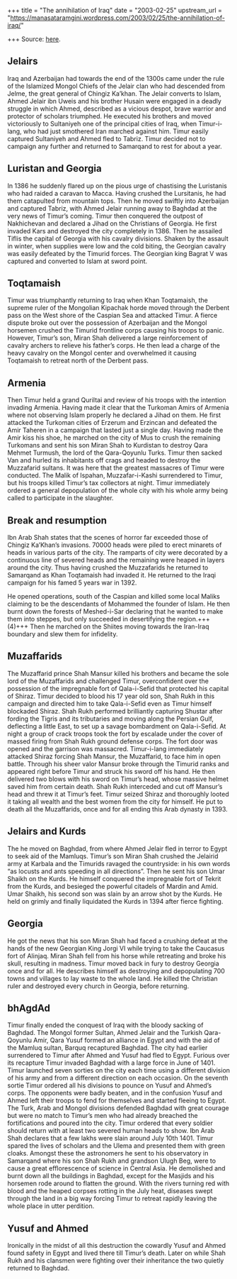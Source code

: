 +++
title = "The annihilation of Iraq"
date = "2003-02-25"
upstream_url = "https://manasataramgini.wordpress.com/2003/02/25/the-annihilation-of-iraq/"

+++
Source: [here](https://manasataramgini.wordpress.com/2003/02/25/the-annihilation-of-iraq/).

## Jelairs
Iraq and Azerbaijan had towards the end of the 1300s came under the rule of the Islamized Mongol Chiefs of the Jelair clan who had descended from Jelme, the great general of Chingiz Ka’khan. The Jelair converts to Islam, Ahmed Jelair ibn Uweis and his brother Husain were engaged in a deadly struggle in which Ahmed, described as a vicious despot, brave warrior and protector of scholars triumphed. He executed his brothers and moved victoriously to Sultaniyeh one of the principal cities of Iraq, when Timur-i-lang, who had just smothered Iran marched against him. Timur easily captured Sultaniyeh and Ahmed fled to Tabriz. Timur decided not to campaign any further and returned to Samarqand to rest for about a year. 

## Luristan and Georgia
In 1386 he suddenly flared up on the pious urge of chastising the Luristanis who had raided a caravan to Macca. Having crushed the Lursitanis, he had them catapulted from mountain tops. Then he moved swiftly into Azerbaijan and captured Tabriz, with Ahmed Jelair running away to Baghdad at the very news of Timur’s coming. Timur then conquered the outpost of Nakhichevan and declared a Jihad on the Christians of Georgia. He first invaded Kars and destroyed the city completely in 1386. Then he assailed Tiflis the capital of Georgia with his cavalry divisions. Shaken by the assault in winter, when supplies were low and the cold biting, the Georgian cavalry was easily defeated by the Timurid forces. The Georgian king Bagrat V was captured and converted to Islam at sword point. 

## Toqtamaish
Timur was triumphantly returning to Iraq when Khan Toqtamaish, the supreme ruler of the Mongolian Kipachak horde moved through the Derbent pass on the West shore of the Caspian Sea and attacked Timur. A fierce dispute broke out over the possession of Azerbaijan and the Mongol horsemen crushed the Timurid frontline corps causing his troops to panic. However, Timur’s son, Miran Shah delivered a large reinforcement of cavalry archers to relieve his father’s corps. He then lead a charge of the heavy cavalry on the Mongol center and overwhelmed it causing Toqtamaish to retreat north of the Derbent pass.

## Armenia
Then Timur held a grand Quriltai and review of his troops with the intention invading Armenia. Having made it clear that the Turkoman Amirs of Armenia where not observing Islam properly he declared a Jihad on them. He first attacked the Turkoman cities of Erzerum and Erzincan and defeated the Amir Taheren in a campaign that lasted just a single day. Having made the Amir kiss his shoe, he marched on the city of Mus to crush the remaining Turkomans and sent his son Miran Shah to Kurdistan to destroy Qara Mehmet Turmush, the lord of the Qara-Qoyunlu Turks. Timur then sacked Van and hurled its inhabitants off crags and headed to destroy the Muzzafarid sultans. It was here that the greatest massacres of Timur were conducted. The Malik of Ispahan, Muzzafar-i-Kashi surrendered to Timur, but his troops killed Timur’s tax collectors at night. Timur immediately ordered a general depopulation of the whole city with his whole army being called to participate in the slaughter. 

## Break and resumption
Ibn Arab Shah states that the scenes of horror far exceeded those of Chingiz Ka’Khan’s invasions. 70000 heads were piled to erect minarets of heads in various parts of the city. The ramparts of city were decorated by a continuous line of severed heads and the remaining were heaped in layers around the city. Thus having crushed the Muzzafarids he returned to Samarqand as Khan Toqtamaish had invaded it. He returned to the Iraqi campaign for his famed 5 years war in 1392. 

He opened operations, south of the Caspian and killed some local Maliks claiming to be the descendants of Mohammed the founder of Islam. He then burnt down the forests of Meshed-i-Sar declaring that he wanted to make them into steppes, but only succeeded in desertifying the region.+++(4)+++ Then he marched on the Shiites moving towards the Iran-Iraq boundary and slew them for infidelity. 

## Muzaffarids
The Muzaffarid prince Shah Mansur killed his brothers and became the sole lord of the Muzaffarids and challenged Timur, overconfident over the possession of the impregnable fort of Qala-i-Sefid that protected his capital of Shiraz. Timur decided to blood his 17 year old son, Shah Rukh in this campaign and directed him to take Qala-i-Sefid even as Timur himself blockaded Shiraz. Shah Rukh performed brilliantly capturing Shustar after fording the Tigris and its tributaries and moving along the Persian Gulf, deflecting a little East, to set up a savage bombardment on Qala-i-Sefid. At night a group of crack troops took the fort by escalade under the cover of massed firing from Shah Rukh ground defense corps. The fort door was opened and the garrison was massacred. Timur-i-lang immediately attacked Shiraz forcing Shah Mansur, the Muzaffarid, to face him in open battle. Through his sheer valor Mansur broke through the Timurid ranks and appeared right before Timur and struck his sword off his hand. He then delivered two blows with his sword on Timur’s head, whose massive helmet saved him from certain death. Shah Rukh interceded and cut off Mansur’s head and threw it at Timur’s feet. Timur seized Shiraz and thoroughly looted it taking all wealth and the best women from the city for himself. He put to death all the Muzaffarids, once and for all ending this Arab dynasty in 1393. 

## Jelairs and Kurds
The he moved on Baghdad, from where Ahmed Jelair fled in terror to Egypt to seek aid of the Mamluqs. Timur’s son Miran Shah crushed the Jelairid army at Karbala and the Timurids ravaged the countryside: in his own words “as locusts and ants speeding in all directions”. Then he sent his son Umar Shaikh on the Kurds. He himself conquered the impregnable fort of Tekrit from the Kurds, and besieged the powerful citadels of Mardin and Amid. Umar Shaikh, his second son was slain by an arrow shot by the Kurds. He held on grimly and finally liquidated the Kurds in 1394 after fierce fighting. 

## Georgia
He got the news that his son Miran Shah had faced a crushing defeat at the hands of the new Georgian King Jorgi VI while trying to take the Caucasus fort of Alinjaq. Miran Shah fell from his horse while retreating and broke his skull, resulting in madness. Timur moved back in fury to destroy Georgia once and for all. He describes himself as destroying and depopulating 700 towns and villages to lay waste to the whole land. He killed the Christian ruler and destroyed every church in Georgia, before returning.

## bhAgdAd
Timur finally ended the conquest of Iraq with the bloody sacking of Baghdad. The Mongol former Sultan, Ahmed Jelair and the Turkish Qara-Qoyunlu Amir, Qara Yusuf formed an alliance in Egypt and with the aid of the Mamluq sultan, Barquq recaptured Baghdad. The city had earlier surrendered to Timur after Ahmed and Yusuf had fled to Egypt. Furious over its recapture Timur invaded Baghdad with a large force in June of 1401. Timur launched seven sorties on the city each time using a different division of his army and from a different direction on each occasion. On the seventh sortie Timur ordered all his divisions to pounce on Yusuf and Ahmed’s corps. The opponents were badly beaten, and in the confusion Yusuf and Ahmed left their troops to fend for themselves and started fleeing to Egypt. The Turk, Arab and Mongol divisions defended Baghdad with great courage but were no match to Timur’s men who had already breached the fortifications and poured into the city. Timur ordered that every soldier should return with at least two severed human heads to show. Ibn Arab Shah declares that a few lakhs were slain around July 10th 1401. Timur spared the lives of scholars and the Ulema and presented them with green cloaks. Amongst these the astronomers he sent to his observatory in Samarqand where his son Shah Rukh and grandson Ulugh Beg, were to cause a great efflorescence of science in Central Asia. He demolished and burnt down all the buildings in Baghdad, except for the Masjids and his horsemen rode around to flatten the ground. With the rivers turning red with blood and the heaped corpses rotting in the July heat, diseases swept through the land in a big way forcing Timur to retreat rapidly leaving the whole place in utter perdition. 

## Yusuf and Ahmed
Ironically in the midst of all this destruction the cowardly Yusuf and Ahmed found safety in Egypt and lived there till Timur’s death. Later on while Shah Rukh and his clansmen were fighting over their inheritance the two quietly returned to Baghdad.

